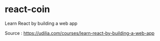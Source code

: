 # react-coin
Learn React by building a web app

Source : https://udilia.com/courses/learn-react-by-building-a-web-app
